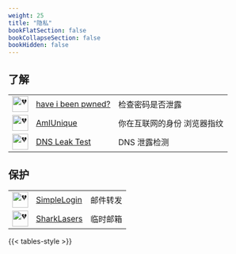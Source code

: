 ```yaml
---
weight: 25
title: "隐私"
bookFlatSection: false
bookCollapseSection: false
bookHidden: false
---
```





## 了解

|  |  |  |
| :----: | ---- | ---- |
| <img loading="lazy" width="32px" alt="💔" src="https://favicon.im/haveibeenpwned.com"> | [have i been pwned?](https://haveibeenpwned.com/) | 检查密码是否泄露 |
| <img loading="lazy" width="32px" alt="💔" src="https://favicon.im/amiunique.org"> | [AmIUnique](https://amiunique.org/) | 你在互联网的身份 浏览器指纹 |
| <img loading="lazy" width="32px" alt="💔" src="https://favicon.im/dnsleaktest.org"> | [DNS Leak Test](https://dnsleaktest.org/dns-leak-test) | DNS 泄露检测 |

## 保护

|  |  |  |
| :----: | ---- | ---- |
| <img loading="lazy" width="32px" alt="💔" src="https://favicon.im/www.staticflickr.com"> | [SimpleLogin](https://www.flickr.com/) | 邮件转发 |
| <img loading="lazy" width="32px" alt="💔" src="https://favicon.im/www.sharklasers.com"> | [SharkLasers](https://www.sharklasers.com/) | 临时邮箱 |

{{< tables-style >}}